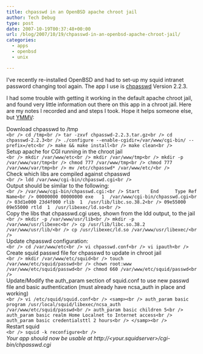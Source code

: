 ```yaml
---
title: chpasswd in an OpenBSD apache chroot jail
author: Tech Debug
type: post
date: 2007-10-19T00:37:48+00:00
url: /blog/2007/10/19/chpasswd-in-an-openbsd-apache-chroot-jail/
categories:
  - apps
  - openbsd
  - unix

---
```

I&#8217;ve recently re-installed OpenBSD and had to set-up my squid intranet password changing tool again. The app I use is [chpasswd][1] Version 2.2.3.

I had some trouble with getting it working in the default apache chroot jail, and found very little information out there on this app in a chroot jail. Here are my notes I recorded and and steps I took. Hope it helps someone else, but [YMMV][2]:

Download chpasswd to /tmp  
`<br />
	cd /tmp<br />
	tar -zxvf chpasswd-2.2.3.tar.gz<br />
	cd chpasswd-2.2.3<br />
	./configure --enable-cgidir=/var/www/cgi-bin/ --prefix=/etc<br />
	make &&	make install<br />
	make clean<br />
`  
Setup apache for CGI running in the chroot jail  
`<br />
	mkdir /var/www/etc<br />
	mkdir /var/www/tmp<br />
	mkdir -p /var/www/var/tmp<br />
	chmod 777 /var/www/tmp<br />
	chmod 777 /var/www/var/tmp<br />
	mv /etc/chpasswd* /var/www/etc/<br />
`  
Check which libs are compiled against chpasswd  
`<br />
	ldd /var/www/cgi-bin/chpasswd.cgi<br />
`  
Output should be similar to the following:  
`<br />
/var/www/cgi-bin/chpasswd.cgi:<br />
	Start    End      Type Ref Name<br />
	00000000 00000000 exe   1  /var/www/cgi-bin/chpasswd.cgi<br />
	03d1e000 23d4f000 rlib  1  /usr/lib/libc.so.38.2<br />
	09e55000 09e55000 rtld  1  /usr/libexec/ld.so<br />
`  
Copy the libs that chpasswd.cgi uses, shown from the ldd output, to the jail  
`<br />
	mkdir -p /var/www/usr/lib<br />
	mkdir -p /var/www/usr/libexec<br />
	cp /usr/lib/libc.so.38.2 /var/www/usr/lib/<br />
	cp /usr/libexec/ld.so /var/www/usr/libexec/<br />
`  
Update chpasswd configuration:  
`<br />
	cd /var/www/etc<br />
	vi chpasswd.conf<br />
	vi ipauth<br />
`  
Create squid passwd file for chpasswd to update in chroot jail  
`<br />
	mkdir /var/www/etc/squid<br />
	touch /var/www/etc/squid/passwd<br />
	chown root:www /var/www/etc/squid/passwd<br />
	chmod 660 /var/www/etc/squid/passwd<br />
`  
Update/Modify the auth\_param section of squid.conf to use new passwd file and basic authentication (must already have ncsa\_auth in place and working)  
`<br />
	vi /etc/squid/squid.conf<br />
	<samp><br />
		auth_param basic program /usr/local/squid/libexec/ncsa_auth /var/www/etc/squid/passwd<br />
		auth_param basic children 5<br />
		auth_param basic realm Home Localnet to Internet access<br />
		auth_param basic credentialsttl 2 hours<br />
	</samp><br />
`  
Restart squid  
`<br />
	squid -k reconfigure<br />
`  
_Your app should now be usable at http://<your.squidserver>/cgi-bin/chpasswd.cgi_

 [1]: http://sarg.sourceforge.net/chpasswd.php "chpasswd"
 [2]: http://en.wikipedia.org/wiki/Your_mileage_may_vary "Your mileage may vary - Wikipedia, the free encyclopedia"